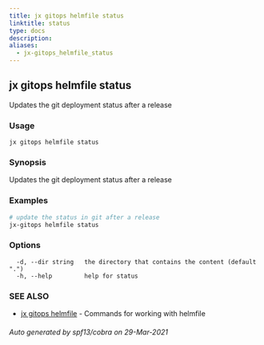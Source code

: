 ```yaml
---
title: jx gitops helmfile status
linktitle: status
type: docs
description: 
aliases:
  - jx-gitops_helmfile_status
---
```


## jx gitops helmfile status

Updates the git deployment status after a release

### Usage

```
jx gitops helmfile status
```

### Synopsis

Updates the git deployment status after a release

### Examples

  ```bash
  # update the status in git after a release
  jx-gitops helmfile status

  ```
### Options

```
  -d, --dir string   the directory that contains the content (default ".")
  -h, --help         help for status
```

### SEE ALSO

* [jx gitops helmfile](..)	 - Commands for working with helmfile

###### Auto generated by spf13/cobra on 29-Mar-2021
